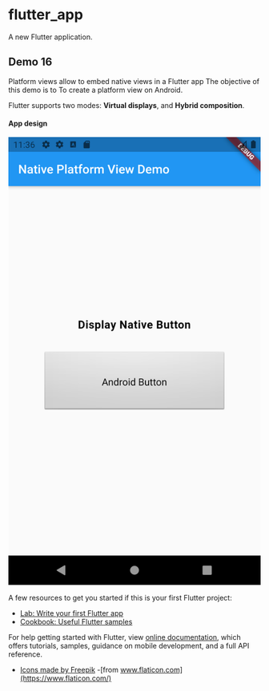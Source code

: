 # flutter_app

A new Flutter application.

## Demo 16

Platform views allow to embed native views in a Flutter app
The objective of this demo is to To create a platform view on Android.

Flutter supports two modes:
 **Virtual displays**, and 
 **Hybrid composition**.

#### App design ####
![picture alt](https://raw.githubusercontent.com/HimanshuSharma13/Flutter/feature_d14_sqlite/screens/home.png "App design screens")


A few resources to get you started if this is your first Flutter project:

- [Lab: Write your first Flutter app](https://flutter.dev/docs/get-started/codelab)
- [Cookbook: Useful Flutter samples](https://flutter.dev/docs/cookbook)

For help getting started with Flutter, view 
[online documentation](https://flutter.dev/docs), which offers tutorials,
samples, guidance on mobile development, and a full API reference.

- [Icons made by Freepik](https://www.freepik.com)
 -[from www.flaticon.com](https://www.flaticon.com/)
